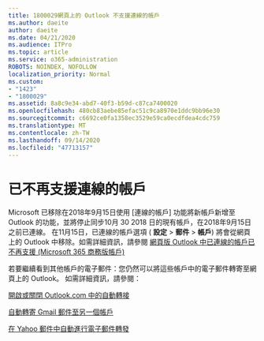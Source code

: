 ```yaml
---
title: 1800029網頁上的 Outlook 不支援連線的帳戶
ms.author: daeite
author: daeite
ms.date: 04/21/2020
ms.audience: ITPro
ms.topic: article
ms.service: o365-administration
ROBOTS: NOINDEX, NOFOLLOW
localization_priority: Normal
ms.custom:
- "1423"
- "1800029"
ms.assetid: 8a8c9e34-abd7-40f3-b59d-c87ca7400020
ms.openlocfilehash: 480cb83aebe85efac51c9ca8970e1ddc9bb96e30
ms.sourcegitcommit: c6692ce0fa1358ec3529e59ca0ecdfdea4cdc759
ms.translationtype: MT
ms.contentlocale: zh-TW
ms.lasthandoff: 09/14/2020
ms.locfileid: "47713157"
---
```

# <a name="connected-accounts-are-no-longer-supported"></a>已不再支援連線的帳戶

Microsoft 已移除在2018年9月15日使用 [連線的帳戶] 功能將新帳戶新增至 Outlook 的功能，並將停止同步10月 30 2018 日的現有帳戶，在2018年9月15日之前已連線。 在11月15日，已連線的帳戶選項 ( **設定** \> **郵件** \> **帳戶**) 將會從網頁上的 Outlook 中移除。如需詳細資訊，請參閱 [網頁版 Outlook 中已連線的帳戶已不再支援 (Microsoft 365 商務版帳戶) ](https://support.office.com/article/Connected-accounts-is-no-longer-supported-in-Outlook-on-the-web-Office-365-for-business-accounts-5cc526bf-e928-4a99-8b9f-5e089df7d887)
  
若要繼續看到其他帳戶的電子郵件：您仍然可以將這些帳戶中的電子郵件轉寄至網頁上的 Outlook。 如需詳細資訊，請參閱：
  
[開啟或關閉 Outlook.com 中的自動轉接](https://go.microsoft.com/fwlink/?linkid=2038346)
  
[自動轉寄 Gmail 郵件至另一個帳戶](https://aka.ms/forward-gmail-messages)
  
[在 Yahoo 郵件中自動進行電子郵件轉發](https://aka.ms/yahoo-email-forwarding)
  